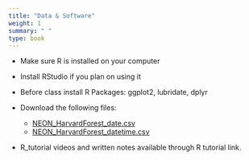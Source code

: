 ```yaml
---
title: "Data & Software"
weight: 1
summary: " "
type: book
---
```

* Make sure R is installed on your computer
* Install RStudio if you plan on using it
* Before class install R Packages: ggplot2, lubridate, dplyr
* Download the following files:
    * [NEON_HarvardForest_date.csv](/data/NEON_Harvardforest_date_2001_2006.csv)
    * [NEON_HarvardForest_datetime.csv](/data/NEON_Harvardforest_datetime.csv)
    
* R_tutorial videos and written notes available through R tutorial link.
